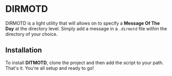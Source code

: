 # DIRMOTD

DIRMOTD is a light utility that will allows on to specify a **Message Of The Day** at the directory level. Simply add a  message in a `.dirmotd` file within the directory of your choice.

## Installation

To install **DITMOTD**, clone the project and then add the script to your path. That's it. You're all setup and ready to go!
